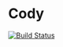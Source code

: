 # Cody

[![Build Status](https://travis-ci.org/sarahursulla/Cody.svg?branch=master)](https://travis-ci.org/sarahursulla/Cody)